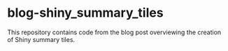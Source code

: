 # blog-shiny_summary_tiles
This repository contains code from the blog post overviewing the creation of Shiny summary tiles.
